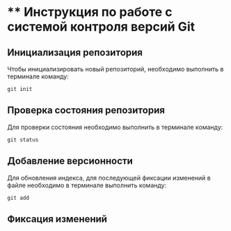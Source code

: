 # ** Инструкция по работе с системой контроля версий Git

## Инициализация репозитория

Чтобы инициализировать новый репозиторий, необходимо выполнить в терминале команду:

    git init

## Проверка состояния репозитория

Для проверки состояния необходимо выполнить в терминале команду:

    git status

## Добавление версионности

Для обновления индекса, для последующей фиксации изменений в файле необходимо в терминале выполнить команду:

    git add

## Фиксация изменений

